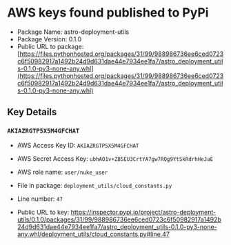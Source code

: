 # AWS keys found published to PyPi

* Package Name: astro-deployment-utils
* Package Version: 0.1.0
* Public URL to package: [https://files.pythonhosted.org/packages/31/99/988986736ee6ced0723c6f50982917a1492b24d9d631dae44e7934ee1fa7/astro_deployment_utils-0.1.0-py3-none-any.whl](https://files.pythonhosted.org/packages/31/99/988986736ee6ced0723c6f50982917a1492b24d9d631dae44e7934ee1fa7/astro_deployment_utils-0.1.0-py3-none-any.whl)

## Key Details

### `AKIAZRGTP5X5M4GFCHAT`

* AWS Access Key ID: `AKIAZRGTP5X5M4GFCHAT`
* AWS Secret Access Key: `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` 
* AWS role name: `user/nuke_user`
* File in package: `deployment_utils/cloud_constants.py`
* Line number: `47`

* Public URL to key: https://inspector.pypi.io/project/astro-deployment-utils/0.1.0/packages/31/99/988986736ee6ced0723c6f50982917a1492b24d9d631dae44e7934ee1fa7/astro_deployment_utils-0.1.0-py3-none-any.whl/deployment_utils/cloud_constants.py#line.47


